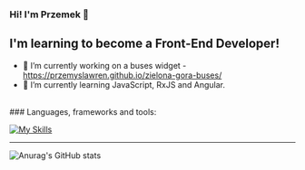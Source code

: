 ### Hi! I'm Przemek 👋
## I'm learning to become a Front-End Developer!
- 🔭 I’m currently working on a buses widget - https://przemyslawren.github.io/zielona-gora-buses/
- 🌱 I’m currently learning JavaScript, RxJS and Angular.

<br />
### Languages, frameworks and tools:

[![My Skills](https://skillicons.dev/icons?i=js,ts,angular,html,css,bootstrap,git,vscode)](https://skillicons.dev)

---

![Anurag's GitHub stats](https://github-readme-stats.vercel.app/api?username=przemyslawren&show_icons=true&theme=synthwave)
